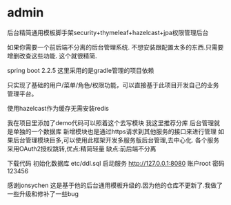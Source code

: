 # admin
后台精简通用模板脚手架security+thymeleaf+hazelcast+jpa权限管理后台

如果你需要一个前后端不分离的后台管理系统. 不想安装跟配置太多的东西.只需要增删改查这些功能. 这个就很精简.

spring boot 2.2.5 
这里采用的是gradle管理的项目依赖

只实现了基础的用户/菜单/角色/权限功能，可以直接基于此项目开发自己的业务管理平台。

使用hazelcast作为缓存无需安装redis

我在项目里添加了demo代码可以照着这个去写模块
我这里推荐分库 后台管理就是单独的一个数据库 
新增模块也是通过https请求到其他服务的接口来进行管理
如果后台管理模块巨多,可以使用此框架开发多服务版后台管理,去中心化. 各个服务采用OAuth2授权跳转,优点:精简轻量 缺点:前后端不分离

下载代码 
初始化数据库 etc/ddl.sql 
启动服务
http://127.0.0.1:8080  账户root 密码123456


感谢jonsychen 这是基于他的后台通用模板升级的.因为他的仓库不更新了.我做了一些升级和修补了一些bug
